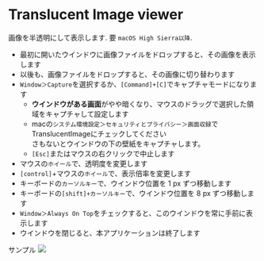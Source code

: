# Translucent Image viewer

画像を半透明にして表示します. 要 `macOS High Sierra以降`.

- 最初に開いたウインドウに画像ファイルをドロップすると、その画像を表示します
- 以後も、画像ファイルをドロップすると、その画像に切り替わります
- `Window＞Capture`を選択するか、`[Command]+[C]`でキャプチャモードになります
  - <strong>ウインドウがある画面</strong>がやや暗くなり、マウスのドラッグで選択した領域をキャプチャして設定します
  - macの`システム環境設定＞セキュリティとプライバシー＞画面収録`でTranslucentImageにチェックしてください<br>さもないとウインドウの下の壁紙をキャプチャします。
  - `[Esc]`またはマウスの右クリックで中止します
- マウスの`ホイール`で、透明度を変更します
- `[control]`+マウスの`ホイール`で、表示倍率を変更します
- キーボードの`カーソルキー`で、ウインドウ位置を 1 px ずつ移動します
- キーボードの`[shift]+カーソルキー`で、ウインドウ位置を 8 px ずつ移動します
- `Window＞Always On Top`をチェックすると、このウインドウを常に手前に表示します
- ウインドウを閉じると、本アプリケーションは終了します


サンプル
<img src="https://user-images.githubusercontent.com/1811412/105612491-df570d80-5dff-11eb-84a7-ae0230a6ab18.gif"/>
